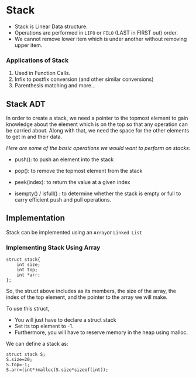 # Stack #

- Stack is Linear Data structure.
- Operations are performed in `LIFO` or `FILO` (LAST in FIRST out) order.
- We cannot remove lower item which is under another without removing upper item.

### Applications of Stack ###

1. Used in Function Calls.
2. Infix to postfix conversion (and other similar conversions)
3. Parenthesis matching and more...

## Stack ADT ##

In order to create a stack, we need a pointer to the topmost element to gain knowledge about the element which is on the top so that any operation can be carried about. Along with that, we need the space for the other elements to get in and their data.

*Here are some of the basic operations we would want to perform on stacks:*

- push(): to push an element into the stack
- pop(): to remove the topmost element from the stack

- peek(index): to return the value at a given index

- isempty() / isfull() : to determine whether the stack is empty or full to carry efficient push and pull operations.

## Implementation ##

Stack can be implemented using an `Array`or `Linked List`

### Implementing Stack Using Array ###

```
struct stack{
    int size;
    int top;
    int *arr;
};
```
So, the struct above includes as its members, the size of the array, the index of the top element, and the pointer to the array we will make.

To use this struct,

- You will just have to declare a struct stack
- Set its top element to -1. 
- Furthermore, you will have to reserve memory in the heap using malloc.


We can define a stack as:
```
struct stack S;
S.size=20;
S.top=-1;
S.arr=(int*)malloc(S.size*sizeof(int));
```

